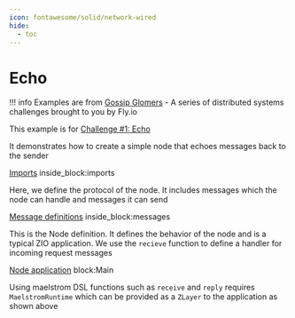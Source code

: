 ```yaml
---
icon: fontawesome/solid/network-wired
hide:
  - toc
---
```


# Echo

!!! info
    Examples are from [Gossip Glomers](https://fly.io/dist-sys/) - A series of distributed systems challenges brought to you by Fly.io

This example is for [Challenge #1: Echo](https://fly.io/dist-sys/1/)

It demonstrates how to create a simple node that echoes messages back to the sender

<!--codeinclude-->
[Imports](../../examples/echo/src/main/scala/com/example/Main.scala) inside_block:imports
<!--/codeinclude-->

Here, we define the protocol of the node. It includes messages which the node can handle and messages it can send

<!--codeinclude-->
[Message definitions](../../examples/echo/src/main/scala/com/example/Main.scala) inside_block:messages
<!--/codeinclude-->

This is the Node definition. It defines the behavior of the node and is a typical ZIO application. We use the `recieve` function to define a handler for incoming request messages

<!--codeinclude-->
[Node application](../../examples/echo/src/main/scala/com/example/Main.scala) block:Main
<!--/codeinclude-->

Using maelstrom DSL functions such as `receive` and `reply` requires `MaelstromRuntime` which can be provided as a `ZLayer` to the application as shown   above